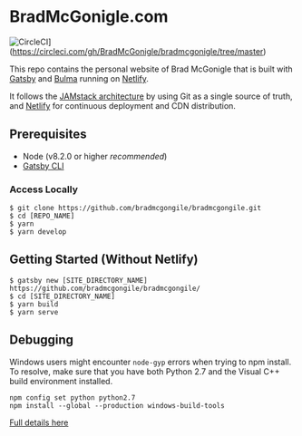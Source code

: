 # BradMcGonigle.com

![CircleCI](https://circleci.com/gh/BradMcGonigle/bradmcgonigle/tree/master.svg?style=svg)](https://circleci.com/gh/BradMcGonigle/bradmcgonigle/tree/master)

This repo contains the personal website of Brad McGonigle that is built with [Gatsby](https://www.gatsbyjs.org/) and [Bulma](http://bulma.io) running on [Netlify](https://netlify.com).

It follows the [JAMstack architecture](https://jamstack.org) by using Git as a single source of truth, and [Netlify](https://www.netlify.com) for continuous deployment and CDN distribution.

## Prerequisites

- Node (v8.2.0 or higher _recommended_)
- [Gatsby CLI](https://www.gatsbyjs.org/docs/)

### Access Locally

```
$ git clone https://github.com/bradmcgongile/bradmcgongile.git
$ cd [REPO_NAME]
$ yarn
$ yarn develop
```

## Getting Started (Without Netlify)

```
$ gatsby new [SITE_DIRECTORY_NAME] https://github.com/bradmcgongile/bradmcgongile/
$ cd [SITE_DIRECTORY_NAME]
$ yarn build
$ yarn serve
```

## Debugging

Windows users might encounter `node-gyp` errors when trying to npm install.
To resolve, make sure that you have both Python 2.7 and the Visual C++ build environment installed.

```
npm config set python python2.7
npm install --global --production windows-build-tools
```

[Full details here](https://www.npmjs.com/package/node-gyp 'NPM node-gyp page')
